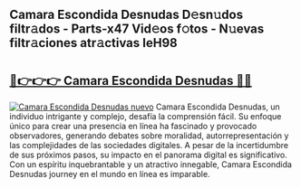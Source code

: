 ## Camara Escondida Desnudas D𝚎sn𝚞dos filtr𝚊dos - Parts-x47 Vid𝚎os f𝚘tos - N𝚞evas filtr𝚊ciones atr𝚊ctivas IeH98

# <h2><a href="http://mbaa8d.tromn.icu/?c=Camara+Escondida+Desnudas">🔗👉👉👉 Camara Escondida Desnudas 🔗🔗</a></h2>

[![Camara Escondida Desnudas nuevo](https://i.imgur.com/pEAQMta.gif)](http://mbaa8d.tromn.icu/?c=Camara+Escondida+Desnudas)
Camara Escondida Desnudas, un individuo intrigante y complejo, desafía la comprensión fácil. Su enfoque único para crear una presencia en línea ha fascinado y provocado observadores, generando debates sobre moralidad, autorrepresentación y las complejidades de las sociedades digitales. A pesar de la incertidumbre de sus próximos pasos, su impacto en el panorama digital es significativo. Con un espíritu inquebrantable y un atractivo innegable, Camara Escondida Desnudas journey en el mundo en línea es imparable.

